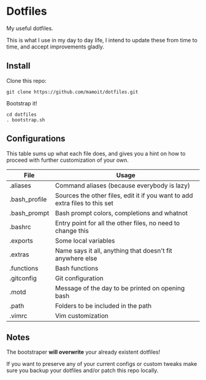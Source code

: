 Dotfiles
========

My useful dotfiles.

This is what I use in my day to day life, I intend to update these from time to time, and accept improvements gladly.

Install
-------
Clone this repo:
```
git clone https://github.com/mamoit/dotfiles.git
```

Bootstrap it!
```
cd dotfiles
. bootstrap.sh
```

Configurations
--------------

This table sums up what each file does, and gives you a hint on how to proceed
with further customization of your own.

File          | Usage
--------------|--------
.aliases      | Command aliases (because everybody is lazy)
.bash_profile | Sources the other files, edit it if you want to add extra files to this set
.bash_prompt  | Bash prompt colors, completions and whatnot
.bashrc       | Entry point for all the other files, no need to change this
.exports      | Some local variables
.extras       | Name says it all, anything that doesn't fit anywhere else
.functions    | Bash functions
.gitconfig    | Git configuration
.motd         | Message of the day to be printed on opening bash
.path         | Folders to be included in the path
.vimrc        | Vim customization

Notes
-----
The bootstraper **will overwrite** your already existent dotfiles!

If you want to preserve any of your current configs or custom tweaks make sure you backup your dotfiles and/or patch this repo locally.

